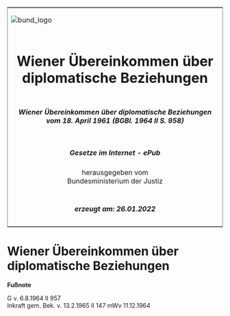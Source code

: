 <span id="DECKBLATT.html"></span>

<table border="0" frame="border" width="100%">

<tr valign="top">

<td align="left">

![bund\_logo](BfJ_2021_Web_de_de.gif)

</td>

<td align="right">

 

</td>

</tr>

<tr align="center" valign="middle">

<td colspan="2">

# Wiener Übereinkommen über diplomatische Beziehungen

</td>

</tr>

<tr align="center" valign="middle">

<td colspan="2">

##### Wiener Übereinkommen über diplomatische Beziehungen vom 18. April 1961 (BGBl. 1964 II S. 958)

</td>

</tr>

<tr align="center" valign="middle">

<td colspan="2">

  
  

##### Gesetze im Internet - ePub  
  
herausgegeben vom  
Bundesministerium der Justiz

</td>

</tr>

<tr align="center" valign="bottom">

<td colspan="2">

  
  

##### erzeugt am: 26.01.2022

</td>

</tr>

</table>

<span id="BJNR209580964.html"></span>

# Wiener Übereinkommen über diplomatische Beziehungen

<div>

  
**Fußnote**

<div class="jnhtml">

<div>

<div class="jurAbsatz">

G v. 6.8.1964 II 957  
Inkraft gem. Bek. v. 13.2.1965 II 147 mWv 11.12.1964

</div>

</div>

</div>

</div>
